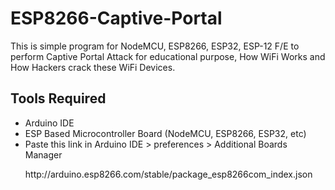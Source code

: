 # ESP8266-Captive-Portal
This is simple program for NodeMCU, ESP8266, ESP32, ESP-12 F/E to perform Captive Portal Attack for educational purpose, How WiFi Works and How Hackers crack these WiFi Devices.

<h2> Tools Required</h2>
<ul>
  <li>Arduino IDE</li>
  <li>ESP Based Microcontroller Board (NodeMCU, ESP8266, ESP32, etc)</li>
  <li> Paste this link in Arduino IDE > preferences > Additional Boards Manager <p>
    http://arduino.esp8266.com/stable/package_esp8266com_index.json
  </p></li>
</ul>
